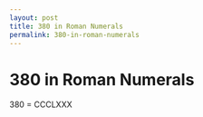 ```yaml
---
layout: post
title: 380 in Roman Numerals
permalink: 380-in-roman-numerals
---
```


# 380 in Roman Numerals

380 = CCCLXXX
